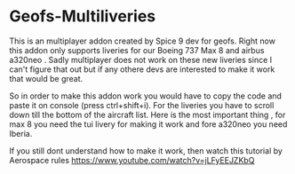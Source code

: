 # Geofs-Multiliveries
 This is an multiplayer addon created by Spice 9 dev for geofs. Right now this addon only supports liveries for our Boeing 737 Max 8 and airbus a320neo . Sadly multiplayer does not work on these new liveries since I can't figure that out but if any othere devs are interested to make it work that would be great. 

So in order to make this addon work you would have to copy the code and paste it on console (press ctrl+shift+i). For the liveries you have to scroll down till the bottom of the aircraft list. Here is the most important thing , for max 8 you need the tui livery for making it work and fore a320neo you need Iberia.

If you still dont understand how to make it work, then watch this tutorial by Aerospace rules https://www.youtube.com/watch?v=jLFyEEJZKbQ


